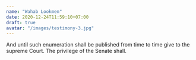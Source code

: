 ```yaml
---
name: "Wahab Lookmen"
date: 2020-12-24T11:59:10+07:00
draft: true
avatar: "/images/testimony-3.jpg"
---
```


And until such enumeration shall be published from time to time give to the supreme Court. The privilege of the Senate shall.